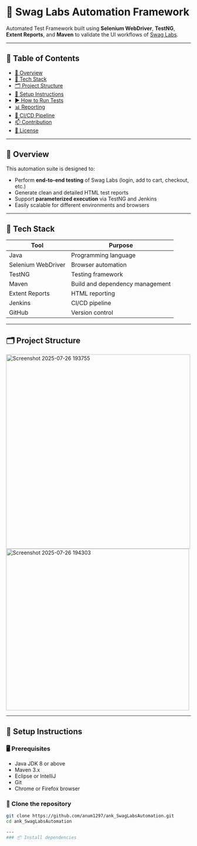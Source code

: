 # 🧪 Swag Labs Automation Framework

Automated Test Framework built using **Selenium WebDriver**, **TestNG**, **Extent Reports**, and **Maven** to validate the UI workflows of [Swag Labs](https://www.saucedemo.com/).

---

## 📌 Table of Contents

- [📖 Overview](#overview)
- [🧰 Tech Stack](#tech-stack)
- [🗂 Project Structure](#project-structure)
- [🚀 Setup Instructions](#setup-instructions)
- [▶️ How to Run Tests](#how-to-run-tests)
- [📊 Reporting](#reporting)
- [🔁 CI/CD Pipeline](#cicd-pipeline)
- [📫 Contribution](#contribution)
- [🔐 License](#license)

---

## 📖 Overview

This automation suite is designed to:

- Perform **end-to-end testing** of Swag Labs (login, add to cart, checkout, etc.)
- Generate clean and detailed HTML test reports
- Support **parameterized execution** via TestNG and Jenkins
- Easily scalable for different environments and browsers

---

## 🧰 Tech Stack

| Tool            | Purpose                         |
|-----------------|----------------------------------|
| Java            | Programming language             |
| Selenium WebDriver | Browser automation           |
| TestNG          | Testing framework                |
| Maven           | Build and dependency management  |
| Extent Reports  | HTML reporting                   |
| Jenkins         | CI/CD pipeline                   |
| GitHub          | Version control                  |

---

## 🗂 Project Structure
<img width="502" height="529" alt="Screenshot 2025-07-26 193755" src="https://github.com/user-attachments/assets/c3d7c272-3e87-41b0-a09b-f89bdf9492f2" />
<img width="499" height="440" alt="Screenshot 2025-07-26 194303" src="https://github.com/user-attachments/assets/f5be0c94-d15a-4465-8fa4-60f9b1e7b7a3" />

---

## 🚀 Setup Instructions

### 🖥 Prerequisites

- Java JDK 8 or above
- Maven 3.x
- Eclipse or IntelliJ
- Git
- Chrome or Firefox browser

### 🔽 Clone the repository

```bash
git clone https://github.com/anum1297/ank_SwagLabsAutomation.git
cd ank_SwagLabsAutomation

---
### 📦 Install dependencies

